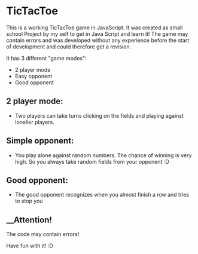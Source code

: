 # TicTacToe

This is a working TicTacToe game in JavaScript.
It was created as small school Project by my self to get in Java Script and learn it!
The game may contain errors and was developed without any experience before the start of development and could therefore get a revision.

It has 3 different "game modes":

- 2 player mode
- Easy opponent
- Good opponent


## __2 player mode:__

- Two players can take turns clicking on the fields and playing against lonelier players.

## __Simple opponent:__

- You play alone against random numbers. The chance of winning is very high.
So you always take random fields from your opponent :D

## __Good opponent:__

- The good opponent recognizes when you almost finish a row and tries to stop you


## __Attention!

The code may contain errors!

Have fun with it! :D
